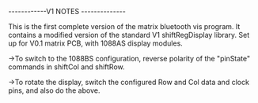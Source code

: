 ------------V1 NOTES --------------

This is the first complete version of the matrix bluetooth vis program. It contains a modified version of the standard V1 
shiftRegDisplay library. Set up for V0.1 matrix PCB, with 1088AS display modules. 

->To switch to the 1088BS configuration, reverse polarity of the "pinState" commands in shiftCol and shiftRow. 

->To rotate the display, switch the configured Row and Col data and clock pins, and also do the above. 